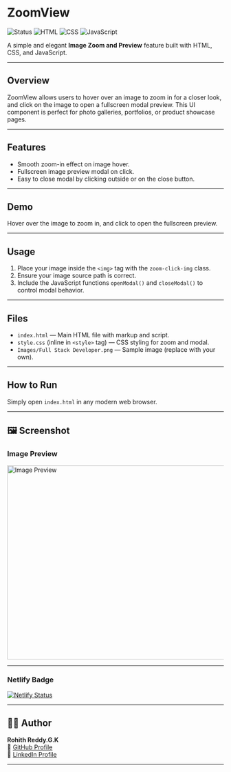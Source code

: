 # ZoomView

![Status](https://img.shields.io/badge/status-active-brightgreen)
![HTML](https://img.shields.io/badge/tech-HTML-orange)
![CSS](https://img.shields.io/badge/tech-CSS-blue)
![JavaScript](https://img.shields.io/badge/tech-JavaScript-yellow)

A simple and elegant **Image Zoom and Preview** feature built with HTML, CSS, and JavaScript.

---

## Overview

ZoomView allows users to hover over an image to zoom in for a closer look, and click on the image to open a fullscreen modal preview. This UI component is perfect for photo galleries, portfolios, or product showcase pages.

---

## Features

- Smooth zoom-in effect on image hover.
- Fullscreen image preview modal on click.
- Easy to close modal by clicking outside or on the close button.

---

## Demo

Hover over the image to zoom in, and click to open the fullscreen preview.

---

## Usage

1. Place your image inside the `<img>` tag with the `zoom-click-img` class.
2. Ensure your image source path is correct.
3. Include the JavaScript functions `openModal()` and `closeModal()` to control modal behavior.

---

## Files

- `index.html` — Main HTML file with markup and script.
- `style.css` (inline in `<style>` tag) — CSS styling for zoom and modal.
- `Images/Full Stack Developer.png` — Sample image (replace with your own).

---

## How to Run

Simply open `index.html` in any modern web browser.

---

## 🖼️ Screenshot

### Image Preview
<img src="https://github.com/user-attachments/assets/00ff1b0f-96f0-4afc-8a2e-0bb1e6d5c345" alt="Image Preview" width="700" height="450"/>

---

### Netlify Badge
[![Netlify Status](https://api.netlify.com/api/v1/badges/5f5425c8-a6e7-4ca6-8512-3be05d940372/deploy-status)](https://app.netlify.com/projects/ai-fields-theme-toggle/deploys)

---

## 🙋‍♂️ Author

**Rohith Reddy.G.K**  
🔗 [GitHub Profile](https://github.com/RohithReddyGK)  
🔗 [LinkedIn Profile](https://www.linkedin.com/in/rohithreddygk)

---
